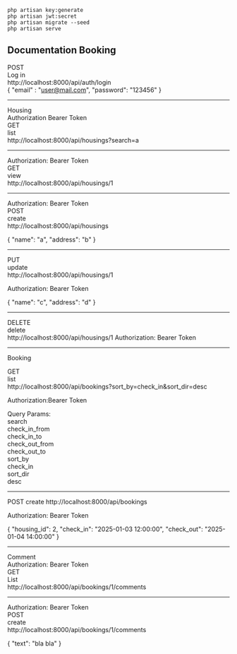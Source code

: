 ```
php artisan key:generate
php artisan jwt:secret
php artisan migrate --seed
php artisan serve
```

Documentation
Booking
----------------------------

POST<br>
Log in<br>
http://localhost:8000/api/auth/login<br>
{
    "email" : "user@mail.com",
    "password": "123456"
}

-------------------------
Housing <br>
Authorization Bearer Token <br>
GET<br>
list<br>
http://localhost:8000/api/housings?search=a

--------------------------

Authorization: Bearer Token<br>
GET<br>
view<br>
http://localhost:8000/api/housings/1

---------------------------
Authorization: Bearer Token<br>
POST<br>
create<br>
http://localhost:8000/api/housings<br>

{
    "name": "a",
    "address": "b"
}

---------------------------
PUT<br>
update<br>
http://localhost:8000/api/housings/1

Authorization: Bearer Token<br>

{
    "name": "c",
    "address": "d"
}

-----------------------------
DELETE<br>
delete<br>
http://localhost:8000/api/housings/1
Authorization: Bearer Token<br>

-------------------------
Booking

GET<br>
list<br>
http://localhost:8000/api/bookings?sort_by=check_in&sort_dir=desc


Authorization:Bearer Token

Query Params:<br>
search<br>
check_in_from<br>
check_in_to<br>
check_out_from<br>
check_out_to<br>
sort_by<br>
check_in<br>
sort_dir<br>
desc<br>

---------------------
POST
create
http://localhost:8000/api/bookings

Authorization: Bearer Token

{
    "housing_id": 2,
    "check_in": "2025-01-03 12:00:00",
    "check_out": "2025-01-04 14:00:00"
}

-------------------------------
Comment<br>
Authorization: Bearer Token<br>
GET<br>
List<br>
http://localhost:8000/api/bookings/1/comments<br>

--------------------------------------------

Authorization: Bearer Token<br>
POST<br>
create<br>
http://localhost:8000/api/bookings/1/comments<br>

{
    "text": "bla bla"
}
